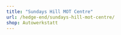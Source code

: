 ```yaml
---
title: "Sundays Hill MOT Centre"
url: /hedge-end/sundays-hill-mot-centre/
shop: Autowerkstatt
---
```

